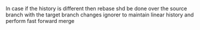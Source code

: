  In case if the history is different then rebase shd be done over the source branch with the target branch changes ignorer to maintain linear history and perform fast forward merge

